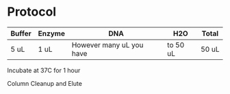 # Protocol 

| Buffer | Enzyme | DNA | H2O | Total |
| ----- | ----- | ----- | ----- | ----- |
| 5 uL | 1 uL | However many uL you have | to 50 uL | 50 uL |

Incubate at 37C for 1 hour 

Column Cleanup and Elute
